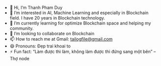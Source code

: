 - 👋 Hi, I’m Thanh Pham Duy
- 👀 I’m interested in AI, Machine Learning and especially in Blockchain field. I have 20 years in Blockchain technology.
- 🌱 I’m currently learning for optimize Blockchain space and helping my community.
- 💞️ I’m looking to collaborate on Blockchain 
- 📫 How to reach me at Gmail: tailogfile@gmail.com
- 😄 Pronouns: Đẹp trai khoai to
- ⚡ Fun fact: “Làm được thì làm, không làm được thì đứng sang một bên” – Thợ node

<!---
xautraikhoaibe/xautraikhoaibe is a ✨ special ✨ repository because its `README.md` (this file) appears on your GitHub profile.
You can click the Preview link to take a look at your changes.
--->
